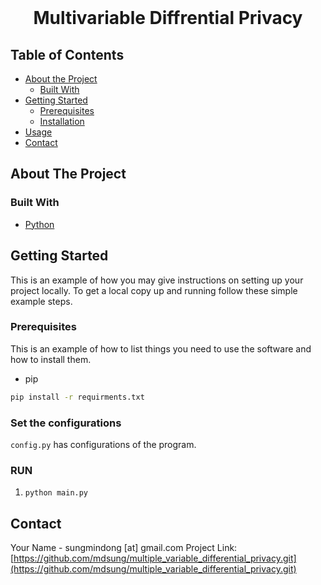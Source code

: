 
<!-- PROJECT LOGO -->
<br />
<p align="center">
  <h1 align="center">Multivariable Diffrential Privacy</h1>

<!-- TABLE OF CONTENTS -->
## Table of Contents
* [About the Project](#about-the-project)
  * [Built With](#built-with)
* [Getting Started](#getting-started)
  * [Prerequisites](#prerequisites)
  * [Installation](#installation)
* [Usage](#usage)
* [Contact](#contact)



<!-- ABOUT THE PROJECT -->
## About The Project


### Built With
* [Python](https://www.python.org)

<!-- GETTING STARTED -->
## Getting Started

This is an example of how you may give instructions on setting up your project locally.
To get a local copy up and running follow these simple example steps.

### Prerequisites
This is an example of how to list things you need to use the software and how to install them.
* pip
```sh
pip install -r requirments.txt
```

### Set the configurations
`config.py` has configurations of the program.

### RUN
1. `python main.py`


<!-- CONTACT -->
## Contact

Your Name - sungmindong [at] gmail.com
Project Link: [https://github.com/mdsung/multiple_variable_differential_privacy.git](https://github.com/mdsung/multiple_variable_differential_privacy.git)

